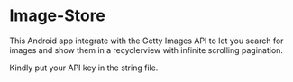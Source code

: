# Image-Store

This Android app integrate with the Getty Images API to let you search for images and show them in a recyclerview 
with infinite scrolling pagination.


Kindly put your API key in the string file.

